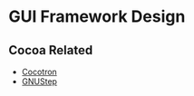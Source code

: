 # GUI Framework Design

## Cocoa Related
- [Cocotron](http://www.cocotron.org/)
- [GNUStep](http://www.gnustep.org/)